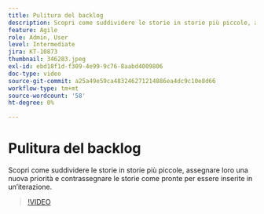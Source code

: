 ```yaml
---
title: Pulitura del backlog
description: Scopri come suddividere le storie in storie più piccole, assegnare loro una nuova priorità e contrassegnare le storie come pronte per essere inserite in un’iterazione.
feature: Agile
role: Admin, User
level: Intermediate
jira: KT-10873
thumbnail: 346283.jpeg
exl-id: ebd18f1d-f309-4e99-9c76-8aabd4009806
doc-type: video
source-git-commit: a25a49e59ca483246271214886ea4dc9c10e8d66
workflow-type: tm+mt
source-wordcount: '58'
ht-degree: 0%

---
```


# Pulitura del backlog

Scopri come suddividere le storie in storie più piccole, assegnare loro una nuova priorità e contrassegnare le storie come pronte per essere inserite in un’iterazione.

>[!VIDEO](https://video.tv.adobe.com/v/346283/?quality=12&learn=on)

